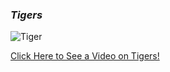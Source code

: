 ### **_Tigers_**

![Tiger](https://timgsa.baidu.com/timg?image&quality=80&size=b9999_10000&sec=1521989131024&di=15017fa78617d346b84c719930813a86&imgtype=0&src=http%3A%2F%2Fimgsrc.baidu.com%2Fimage%2Fc0%253Dshijue1%252C0%252C0%252C294%252C40%2Fsign%3D12f349dfdc88d43fe4a499b11577b86e%2F8694a4c27d1ed21be004c04fa76eddc450da3f4f.jpg)

[ Click Here to See a Video on Tigers!](https://www.youtube.com/watch?v=EEtVsx5xVos)


